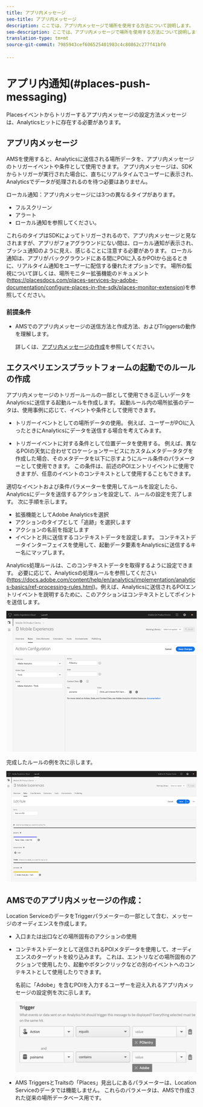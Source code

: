 ```yaml
---
title: アプリ内メッセージ
seo-title: アプリ内メッセージ
description: ここでは、アプリ内メッセージで場所を使用する方法について説明します。
seo-description: ここでは、アプリ内メッセージで場所を使用する方法について説明します。
translation-type: tm+mt
source-git-commit: 7985943cef606525401983c4c80862c277f41bf0

---
```



# アプリ内通知(#places-push-messaging)

Placesイベントからトリガーするアプリ内メッセージの設定方法メッセージは、Analyticsヒットに存在する必要があります。

## アプリ内メッセージ

AMSを使用すると、Analyticsに送信される場所データを、アプリ内メッセージのトリガーイベントや条件として使用できます。 アプリ内メッセージは、SDKからトリガーが実行された場合に、直ちにリアルタイムでユーザーに表示され、Analyticsでデータが処理されるのを待つ必要はありません。

ローカル通知：アプリ内メッセージには3つの異なるタイプがあります。

* フルスクリーン
* アラート
* ローカル通知を参照してください。

これらのタイプはSDKによってトリガーされるので、アプリ内メッセージと見なされますが、アプリがフォアグラウンドにない間は、ローカル通知が表示され、プッシュ通知のように見え、感じることに注意する必要があります。 ローカル通知は、アプリがバックグラウンドにある間にPOIに入るかPOIから出るときに、リアルタイム通知をユーザーに配信する優れたオプションです。 場所の監視について詳しくは、場所モニター拡張機能のドキュメント(https://placesdocs.com/places-services-by-adobe-documentation/configure-places-in-the-sdk/places-monitor-extension)を参照してください。

### 前提条件

* AMSでのアプリ内メッセージの送信方法と作成方法、およびTriggersの動作を理解します。

   詳しくは、[アプリ内メッセージの作成](https://docs.adobe.com/content/help/en/mobile-services/using/messaging-ug/inapp-messages/t-in-app-message.html)を参照してください。


## エクスペリエンスプラットフォームの起動でのルールの作成

アプリ内メッセージのトリガールールの一部として使用できる正しいデータをAnalyticsに送信する起動ルールを作成します。 起動ルール内の場所拡張のデータは、使用事例に応じて、イベントや条件として使用できます。

* トリガーイベントとしての場所データの使用。 例えば、ユーザーがPOIに入ったときにAnalyticsにデータを送信する場合を考えてみます。

* トリガーイベントに対する条件として位置データを使用する。 例えば、異なるPOIの天気に合わせてロケーションサービスにカスタムメタデータタグを作成した場合、そのメタデータを以下に示すようにルール条件のパラメーターとして使用できます。 この条件は、前述のPOIエントリイベントに使用できますが、任意のイベントのコンテキストとして使用することもできます。

適切なイベントおよび条件パラメーターを使用してルールを設定したら、Analyticsにデータを送信するアクションを設定して、ルールの設定を完了します。 次に手順を示します。

* 拡張機能としてAdobe Analyticsを選択
* アクションのタイプとして「追跡」を選択します
* アクションの名前を指定します
* イベントと共に送信するコンテキストデータを設定します。 コンテキストデータインターフェイスを使用して、起動データ要素をAnalyticsに送信するキー名にマップします。

Analytics処理ルールは、このコンテキストデータを取得するように設定できます。 必要に応じて、Analyticsの処理ルールを参照してください(https://docs.adobe.com/content/help/en/analytics/implementation/analytics-basics/ref-processing-rules.html)。例えば、Analyticsに送信されるPOIエントリイベントを説明するために、このアクションはコンテキストとしてポイントを送信します。

![アクションの作成](/help/assets/configure-action.png)

完成したルールの例を次に示します。

![完了規則](/help/assets/create-a-rule.png)

## AMSでのアプリ内メッセージの作成：

Location ServiceのデータをTriggerパラメーターの一部として含む、メッセージのオーディエンスを作成します。

* 入口または出口などの場所固有のアクションの使用
* コンテキストデータとして送信されるPOIメタデータを使用して、オーディエンスのターゲットを絞り込みます。 これは、エントリなどの場所固有のアクションで使用したり、起動やボタンクリックなどの別のイベントへのコンテキストとして使用したりできます。

   名前に「Adobe」を含むPOIを入力するユーザーを迎え入れるアプリ内メッセージの設定例を次に示します。

   ![トリガパラメータ](/help/assets/trigger-parameters.png)

* AMS TriggersとTraitsの「Places」見出しにあるパラメーターは、Location Serviceのデータでは機能しません。 これらのパラメータは、AMSで作成された従来の場所データベース用です。